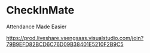 # CheckInMate
Attendance Made Easier

https://prod.liveshare.vsengsaas.visualstudio.com/join?79B9EFD82BCD6C76D09B38401E5210F2B9C5
